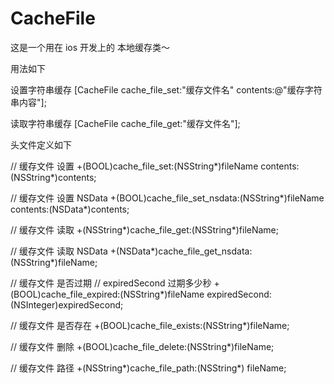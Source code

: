 CacheFile
=========

这是一个用在  ios 开发上的 本地缓存类～


用法如下

设置字符串缓存
[CacheFile cache_file_set:"缓存文件名" contents:@"缓存字符串内容"];

读取字符串缓存
[CacheFile cache_file_get:"缓存文件名"];




头文件定义如下

// 缓存文件 设置
+(BOOL)cache_file_set:(NSString*)fileName contents:(NSString*)contents;

// 缓存文件 设置 NSData
+(BOOL)cache_file_set_nsdata:(NSString*)fileName contents:(NSData*)contents;

// 缓存文件 读取
+(NSString*)cache_file_get:(NSString*)fileName;

// 缓存文件 读取 NSData
+(NSData*)cache_file_get_nsdata:(NSString*)fileName;

// 缓存文件 是否过期
// expiredSecond 过期多少秒
+(BOOL)cache_file_expired:(NSString*)fileName expiredSecond:(NSInteger)expiredSecond;

// 缓存文件 是否存在
+(BOOL)cache_file_exists:(NSString*)fileName;

// 缓存文件 删除
+(BOOL)cache_file_delete:(NSString*)fileName;

// 缓存文件 路径
+(NSString*)cache_file_path:(NSString*) fileName;









